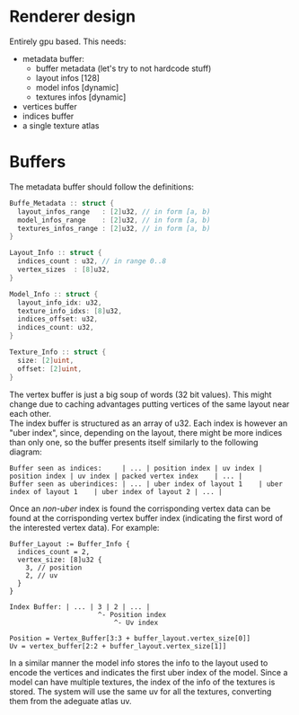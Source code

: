 # Renderer design

Entirely gpu based. This needs:
- metadata buffer:
  - buffer metadata (let's try to not hardcode stuff)
  - layout infos [128]
  - model infos [dynamic]
  - textures infos [dynamic]
- vertices buffer
- indices buffer
- a single texture atlas

# Buffers
The metadata buffer should follow the definitions:
```go
Buffe_Metadata :: struct {
  layout_infos_range   : [2]u32, // in form [a, b)
  model_infos_range    : [2]u32, // in form [a, b)
  textures_infos_range : [2]u32, // in form [a, b)
}

Layout_Info :: struct {
  indices_count : u32, // in range 0..8
  vertex_sizes  : [8]u32,
}

Model_Info :: struct {
  layout_info_idx: u32,
  texture_info_idxs: [8]u32,
  indices_offset: u32,
  indices_count: u32,
}

Texture_Info :: struct {
  size: [2]uint,
  offset: [2]uint,
}
```

The vertex buffer is just a big soup of words (32 bit values). This might change due to caching advantages putting vertices of the same layout near each other.  
The index buffer is structured as an array of u32. Each index is however an "uber index", since, depending on the layout, there might be more indices than only one, so the buffer presents itself similarly to the following diagram:  
```
Buffer seen as indices:     | ... | position index | uv index | position index | uv index | packed vertex index    | ... |
Buffer seen as uberindices: | ... | uber index of layout 1    | uber index of layout 1    | uber index of layout 2 | ... |
```

Once an _non-uber_ index is found the corrisponding vertex data can be found at the corrisponding vertex buffer index (indicating the first word of the interested vertex data). For example:
```
Buffer_Layout := Buffer_Info {
  indices_count = 2,
  vertex_size: [8]u32 {
    3, // position
    2, // uv
  }
}

Index Buffer: | ... | 3 | 2 | ... |
                      ^- Position index
                          ^- Uv index

Position = Vertex_Buffer[3:3 + buffer_layout.vertex_size[0]]
Uv = vertex_buffer[2:2 + buffer_layout.vertex_size[1]]
```

In a similar manner the model info stores the info to the layout used to encode the vertices and indicates the first uber index of the model. Since a model can have multiple textures, the index of the info of the textures is stored. The system will use the same uv for all the textures, converting them from the adeguate atlas uv.
